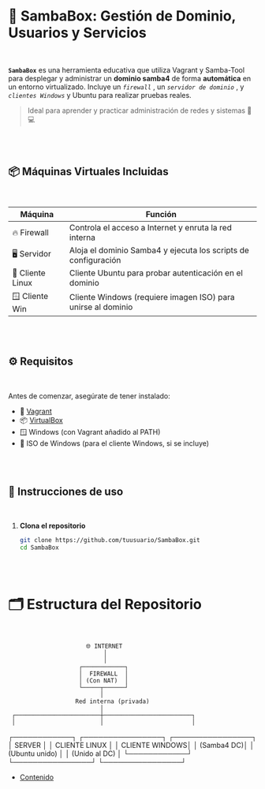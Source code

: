 # 🔧 SambaBox: Gestión de Dominio, Usuarios y Servicios
<br>

**``SambaBox``** es una herramienta educativa que utiliza Vagrant y Samba-Tool para desplegar y administrar un **dominio samba4** de forma **automática** en un entorno virtualizado. Incluye un *``firewall``* , un *``servidor de dominio``* , y *``clientes Windows``* y Ubuntu para realizar pruebas reales.

> Ideal para aprender y practicar administración de redes y sistemas 🧠💻
<br>
<br>


## 📦 Máquinas Virtuales Incluidas
<br>


| Máquina           | Función                                                                 |
|----------------   |-------------------------------------------------------------------------|
| 🔥 Firewall       | Controla el acceso a Internet y enruta la red interna                   |
| 🖥️ Servidor       | Aloja el dominio Samba4 y ejecuta los scripts de configuración          |
| 🐧 Cliente Linux  | Cliente Ubuntu para probar autenticación en el dominio                  |
| 🪟 Cliente Win    | Cliente Windows (requiere imagen ISO) para unirse al dominio            |

<br>
<br>

## ⚙️ Requisitos
<br>

Antes de comenzar, asegúrate de tener instalado:

- 🧰 [Vagrant](https://www.vagrantup.com/downloads)
- 📦 [VirtualBox](https://www.virtualbox.org/)
- 🪟 Windows (con Vagrant añadido al PATH)
- 💽 ISO de Windows (para el cliente Windows, si se incluye)

<br>
<br>

## 🚀 Instrucciones de uso
<br>

1. **Clona el repositorio**  
   ```bash
   git clone https://github.com/tuusuario/SambaBox.git
   cd SambaBox

<br>
<br>


# 🗂️ Estructura del Repositorio
<br>

                          🌐 INTERNET
                               │
                               │
                        ┌────────────┐
                        │  FIREWALL  │
                        │ (Con NAT)  │
                        └─────┬──────┘
                              │
                       Red interna (privada)
                              │
     ┌────────────────────────┼─────────────────────────┐
     │                        │                         │
┌────────────┐       ┌────────────────┐        ┌────────────────┐
│   SERVER   │       │ CLIENTE LINUX  │        │ CLIENTE WINDOWS│
│ (Samba4 DC)│       │ (Ubuntu unido) │        │ (Unido al DC)  │
└────────────┘       └────────────────┘        └────────────────┘


- [Contenido](./configuracion/README.md)
